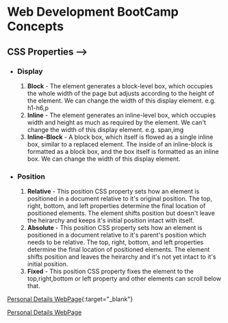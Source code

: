 # Web Development BootCamp Concepts

## CSS Properties -->

 - ### Display
	1. **Block** - The element generates a block-level box, which occupies the whole width of the page but adjusts according to the height of the element. We can change the width of this display element. e.g. h1-h6,p
	2. **Inline** - The element generates an inline-level box, which occupies width and height as much as required by the element. We can't change the width of this display element. e.g. span,img
	3. **Inline-Block** - A block box, which itself is flowed as a single inline box, similar to a replaced element. The inside of an inline-block is formatted as a block box, and the box itself is formatted as an inline box. We can change the width of this display element.
 
 - ### Position
	1. **Relative** - This position CSS property sets how an element is positioned in a document relative to it's original position. The top, right, bottom, and left properties determine the final location of positioned elements. The element shifts position but doesn't leave the heirarchy and keeps it's initial position intact with itself.
	2. **Absolute** - This position CSS property sets how an element is positioned in a document relative to it's parent's position which needs to be relative. The top, right, bottom, and left properties determine the final location of positioned elements. The element shifts position and leaves the heirarchy and it's not yet intact to it's initial position.
	3. **Fixed** - This position CSS property fixes the element to the top,right,bottom or left property and other elements can scroll below that.
	
	
[Personal Details WebPage](https://subhampaul21.github.io/PersonalWebsite){:target="_blank"}

<a href="https://subhampaul21.github.io/PersonalWebsite" target="_blank">Personal Details WebPage</a>